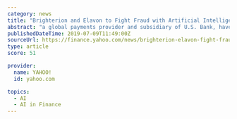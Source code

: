 ```yaml
---
category: news
title: "Brighterion and Elavon to Fight Fraud with Artificial Intelligence"
abstract: "a global payments provider and subsidiary of U.S. Bank, have announced they will work together to integrate Brighterion’s advanced artificial intelligence (AI) platform into Elavon’s network ..."
publishedDateTime: 2019-07-09T11:49:00Z
sourceUrl: https://finance.yahoo.com/news/brighterion-elavon-fight-fraud-artificial-110000870.html
type: article
score: 51

provider:
  name: YAHOO!
  id: yahoo.com

topics:
  - AI
  - AI in Finance
---
```

